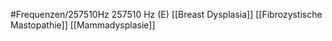 #Frequenzen/257510Hz
257510 Hz (E)
[[Breast Dysplasia]]
[[Fibrozystische Mastopathie]]
[[Mammadysplasie]]